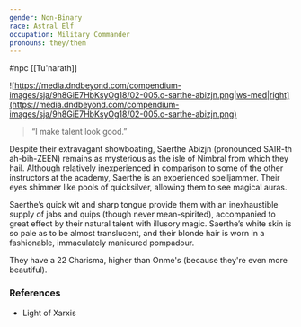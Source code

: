 ```yaml
---
gender: Non-Binary
race: Astral Elf
occupation: Military Commander
pronouns: they/them
---
```

 #npc [[Tu'narath]]

![https://media.dndbeyond.com/compendium-images/sja/9h8GiE7HbKsyOg18/02-005.o-sarthe-abizjn.png|ws-med|right](https://media.dndbeyond.com/compendium-images/sja/9h8GiE7HbKsyOg18/02-005.o-sarthe-abizjn.png)

>“I make talent look good.”

Despite their extravagant showboating, Saerthe Abizjn (pronounced SAIR-th ah-bih-ZEEN) remains as mysterious as the isle of Nimbral from which they hail. Although relatively inexperienced in comparison to some of the other instructors at the academy, Saerthe is an experienced spelljammer. Their eyes shimmer like pools of quicksilver, allowing them to see magical auras.

Saerthe’s quick wit and sharp tongue provide them with an inexhaustible supply of jabs and quips (though never mean-spirited), accompanied to great effect by their natural talent with illusory magic. Saerthe’s white skin is so pale as to be almost translucent, and their blonde hair is worn in a fashionable, immaculately manicured pompadour.

They have a 22 Charisma, higher than Onme's (because they're even more beautiful).

### References

- Light of Xarxis

